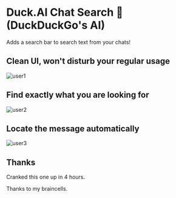 # Duck.AI Chat Search 🔎 (DuckDuckGo's AI)

Adds a search bar to search text from your chats!

## Clean UI, won't disturb your regular usage

![user1](https://github.com/user-attachments/assets/b9f6186d-062f-44e9-b982-3fcdc6fc80ca)

## Find exactly what you are looking for

![user2](https://github.com/user-attachments/assets/ab79bdb1-dbb1-42cb-a844-896ba9e5ad02)

## Locate the message automatically

![user3](https://github.com/user-attachments/assets/31fb670a-922d-44ab-982a-22207e6e9130)

## Thanks

Cranked this one up in 4 hours.

Thanks to my braincells.
